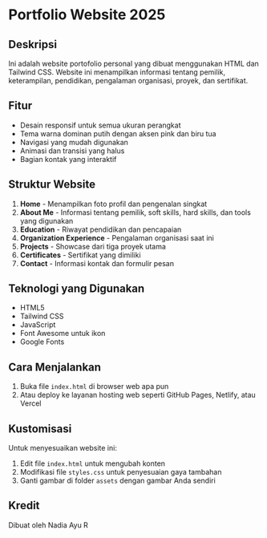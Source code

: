 # Portfolio Website 2025

## Deskripsi

Ini adalah website portofolio personal yang dibuat menggunakan HTML dan Tailwind CSS. Website ini menampilkan informasi tentang pemilik, keterampilan, pendidikan, pengalaman organisasi, proyek, dan sertifikat.

## Fitur

- Desain responsif untuk semua ukuran perangkat
- Tema warna dominan putih dengan aksen pink dan biru tua
- Navigasi yang mudah digunakan
- Animasi dan transisi yang halus
- Bagian kontak yang interaktif

## Struktur Website

1. **Home** - Menampilkan foto profil dan pengenalan singkat
2. **About Me** - Informasi tentang pemilik, soft skills, hard skills, dan tools yang digunakan
3. **Education** - Riwayat pendidikan dan pencapaian
4. **Organization Experience** - Pengalaman organisasi saat ini
5. **Projects** - Showcase dari tiga proyek utama
6. **Certificates** - Sertifikat yang dimiliki
7. **Contact** - Informasi kontak dan formulir pesan

## Teknologi yang Digunakan

- HTML5
- Tailwind CSS
- JavaScript
- Font Awesome untuk ikon
- Google Fonts

## Cara Menjalankan

1. Buka file `index.html` di browser web apa pun
2. Atau deploy ke layanan hosting web seperti GitHub Pages, Netlify, atau Vercel

## Kustomisasi

Untuk menyesuaikan website ini:

1. Edit file `index.html` untuk mengubah konten
2. Modifikasi file `styles.css` untuk penyesuaian gaya tambahan
3. Ganti gambar di folder `assets` dengan gambar Anda sendiri

## Kredit

Dibuat oleh Nadia Ayu R
